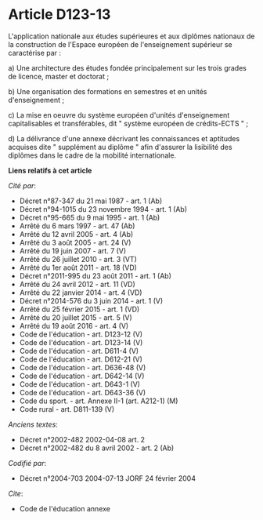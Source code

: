 # Article D123-13

L'application nationale aux études supérieures et aux diplômes nationaux de la construction de l'Espace européen de
l'enseignement supérieur se caractérise par :

a) Une architecture des études fondée principalement sur les trois grades de licence, master et doctorat ;

b) Une organisation des formations en semestres et en unités d'enseignement ;

c) La mise en oeuvre du système européen d'unités d'enseignement capitalisables et transférables, dit " système européen de
crédits-ECTS " ;

d) La délivrance d'une annexe décrivant les connaissances et aptitudes acquises dite " supplément au diplôme " afin d'assurer
la lisibilité des diplômes dans le cadre de la mobilité internationale.

**Liens relatifs à cet article**

_Cité par_:

  - Décret n°87-347 du 21 mai 1987 - art. 1 (Ab)
  - Décret n°94-1015 du 23 novembre 1994 - art. 1 (Ab)
  - Décret n°95-665 du 9 mai 1995 - art. 1 (Ab)
  - Arrêté du 6 mars 1997 - art. 47 (Ab)
  - Arrêté du 12 avril 2005 - art. 4 (Ab)
  - Arrêté du 3 août 2005 - art. 24 (V)
  - Arrêté du 19 juin 2007 - art. 7 (V)
  - Arrêté du 26 juillet 2010 - art. 3 (VT)
  - Arrêté du 1er août 2011 - art. 18 (VD)
  - Décret n°2011-995 du 23 août 2011 - art. 1 (Ab)
  - Arrêté du 24 avril 2012 - art. 11 (VD)
  - Arrêté du 22 janvier 2014 - art. 4 (VD)
  - Décret n°2014-576 du 3 juin 2014 - art. 1 (V)
  - Arrêté du 25 février 2015 - art. 1 (VD)
  - Arrêté du 20 juillet 2015 - art. 5 (V)
  - Arrêté du 19 août 2016 - art. 4 (V)
  - Code de l'éducation - art. D123-12 (V)
  - Code de l'éducation - art. D123-14 (V)
  - Code de l'éducation - art. D611-4 (V)
  - Code de l'éducation - art. D612-21 (V)
  - Code de l'éducation - art. D636-48 (V)
  - Code de l'éducation - art. D642-14 (V)
  - Code de l'éducation - art. D643-1 (V)
  - Code de l'éducation - art. D643-36 (V)
  - Code du sport. - art. Annexe II-1 (art. A212-1) (M)
  - Code rural - art. D811-139 (V)

_Anciens textes_:

  - Décret n°2002-482 2002-04-08 art. 2
  - Décret n°2002-482 du 8 avril 2002 - art. 2 (Ab)

_Codifié par_:

  - Décret n°2004-703 2004-07-13 JORF 24 février 2004

_Cite_:

  - Code de l'éducation annexe
